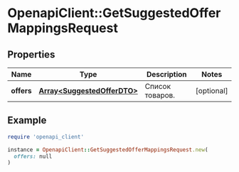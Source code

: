 # OpenapiClient::GetSuggestedOfferMappingsRequest

## Properties

| Name | Type | Description | Notes |
| ---- | ---- | ----------- | ----- |
| **offers** | [**Array&lt;SuggestedOfferDTO&gt;**](SuggestedOfferDTO.md) | Список товаров. | [optional] |

## Example

```ruby
require 'openapi_client'

instance = OpenapiClient::GetSuggestedOfferMappingsRequest.new(
  offers: null
)
```

